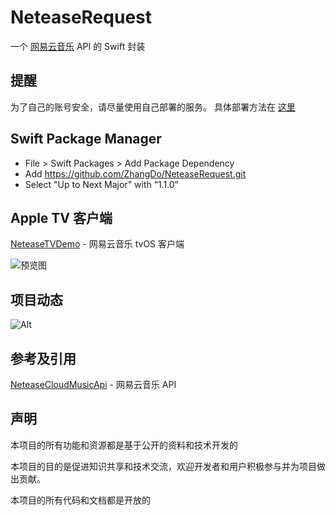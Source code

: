 # NeteaseRequest

一个 [网易云音乐](https://github.com/Binaryify/NeteaseCloudMusicApi) API 的 Swift 封装

## 提醒
为了自己的账号安全，请尽量使用自己部署的服务。
具体部署方法在 [这里](https://github.com/ZhangDo/NeteaseCloudMusicApi) 

## Swift Package Manager
- File > Swift Packages > Add Package Dependency
- Add https://github.com/ZhangDo/NeteaseRequest.git
- Select "Up to Next Major" with “1.1.0”
## Apple TV 客户端

[NeteaseTVDemo](https://github.com/ZhangDo/NeteaseTVDemo) - 网易云音乐 tvOS 客户端

![预览图](https://github.com/ZhangDo/NeteaseTVDemo/blob/main/images/preview.png)

## 项目动态
![Alt](https://repobeats.axiom.co/api/embed/8d5572b482c08a0b7476e203bf842cff642de957.svg "Repobeats analytics image")

## 参考及引用
[NeteaseCloudMusicApi](https://github.com/Binaryify/NeteaseCloudMusicApi)  - 网易云音乐 API

## 声明

本项目的所有功能和资源都是基于公开的资料和技术开发的

本项目的目的是促进知识共享和技术交流，欢迎开发者和用户积极参与并为项目做出贡献。

本项目的所有代码和文档都是开放的
